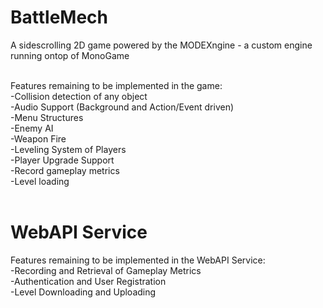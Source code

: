 # BattleMech
A sidescrolling 2D game powered by the MODEXngine - a custom engine running ontop of MonoGame<br/><br/>

Features remaining to be implemented in the game:<br/>
-Collision detection of any object<br/>
-Audio Support (Background and Action/Event driven)<br/>
-Menu Structures<br/>
-Enemy AI<br/>
-Weapon Fire<br/>
-Leveling System of Players<br/>
-Player Upgrade Support<br/>
-Record gameplay metrics<br/>
-Level loading<br/><br/>

# WebAPI Service
Features remaining to be implemented in the WebAPI Service:<br/>
-Recording and Retrieval of Gameplay Metrics<br/>
-Authentication and User Registration<br/>
-Level Downloading and Uploading<br/>

